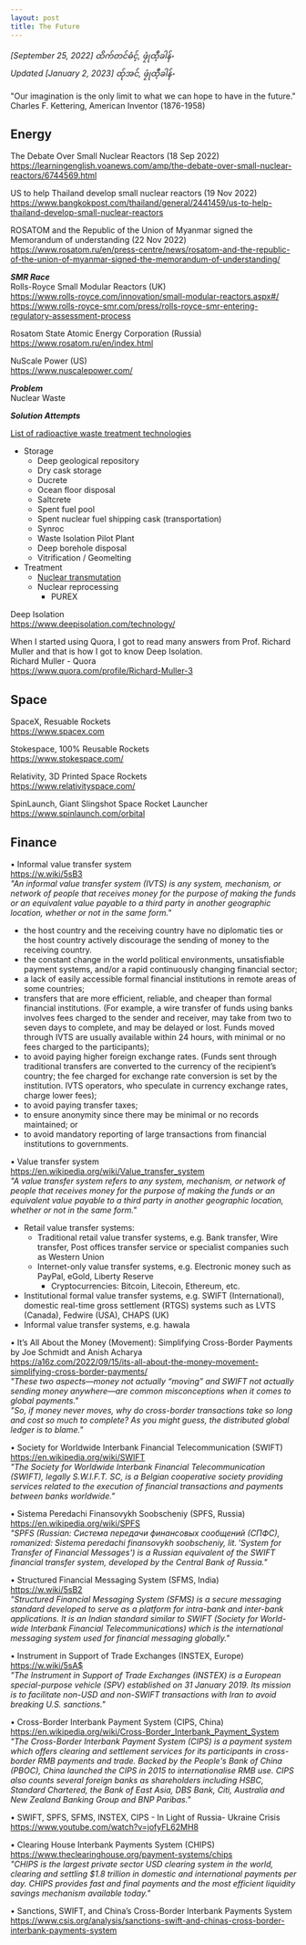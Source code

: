 ```yaml
---
layout: post
title: The Future 
---
```


*[September 25, 2022] ထိက်တင်ဓံင့်, ဖၠုံထီ့ခါန်ႋ*  
*Updated [January 2, 2023] ထ်ုအင်, ဖၠုံထီ့ခါန်ႋ*

"Our imagination is the only limit to what we can hope to have in the future."  
Charles F. Kettering, American Inventor (1876-1958)

<h2>Energy</h2>  

The Debate Over Small Nuclear Reactors (18 Sep 2022)  
https://learningenglish.voanews.com/amp/the-debate-over-small-nuclear-reactors/6744569.html  

US to help Thailand develop small nuclear reactors (19 Nov 2022)  
https://www.bangkokpost.com/thailand/general/2441459/us-to-help-thailand-develop-small-nuclear-reactors  

ROSATOM and the Republic of the Union of Myanmar signed the Мemorandum of understanding  (22 Nov 2022)
https://www.rosatom.ru/en/press-centre/news/rosatom-and-the-republic-of-the-union-of-myanmar-signed-the-memorandum-of-understanding/  

***SMR Race***  
Rolls-Royce Small Modular Reactors (UK)  
https://www.rolls-royce.com/innovation/small-modular-reactors.aspx#/  
https://www.rolls-royce-smr.com/press/rolls-royce-smr-entering-regulatory-assessment-process  

Rosatom State Atomiс Energy Corporation (Russia)  
https://www.rosatom.ru/en/index.html  

NuScale Power (US)  
https://www.nuscalepower.com/  

***Problem***  
Nuclear Waste  

***Solution Attempts***  

[List of radioactive waste treatment technologies](https://en.wikipedia.org/wiki/List_of_radioactive_waste_treatment_technologies)
- Storage
    - Deep geological repository
    - Dry cask storage
    - Ducrete
    - Ocean floor disposal
    - Saltcrete
    - Spent fuel pool
    - Spent nuclear fuel shipping cask (transportation)
    - Synroc
    - Waste Isolation Pilot Plant
    - Deep borehole disposal
    - Vitrification / Geomelting
- Treatment
    - [Nuclear transmutation](https://en.wikipedia.org/wiki/Nuclear_transmutation)
    - Nuclear reprocessing
        - PUREX

Deep Isolation  
https://www.deepisolation.com/technology/  

When I started using Quora, I got to read many answers from Prof. Richard Muller and that is how I got to know Deep Isolation.  
Richard Muller - Quora  
https://www.quora.com/profile/Richard-Muller-3  

<h2>Space</h2>  

SpaceX, Resuable Rockets  
https://www.spacex.com  

Stokespace, 100% Reusable Rockets  
https://www.stokespace.com/  

Relativity, 3D Printed Space Rockets  
https://www.relativityspace.com/  

SpinLaunch, Giant Slingshot Space Rocket Launcher  
https://www.spinlaunch.com/orbital  

<h2>Finance</h2>  

• Informal value transfer system  
https://w.wiki/5sB3  
_"An informal value transfer system (IVTS) is any system, mechanism, or network of people that receives money for the purpose of making the funds or an equivalent value payable to a third party in another geographic location, whether or not in the same form."_  
- the host country and the receiving country have no diplomatic ties or the host country actively discourage the sending of money to the receiving country.
- the constant change in the world political environments, unsatisfiable payment systems, and/or a rapid continuously changing financial sector;
- a lack of easily accessible formal financial institutions in remote areas of some countries;
- transfers that are more efficient, reliable, and cheaper than formal financial institutions. (For example, a wire transfer of funds using banks involves fees charged to the sender and receiver, may take from two to seven days to complete, and may be delayed or lost. Funds moved through IVTS are usually available within 24 hours, with minimal or no fees charged to the participants);
- to avoid paying higher foreign exchange rates. (Funds sent through traditional transfers are converted to the currency of the recipient’s country; the fee charged for exchange rate conversion is set by the institution. IVTS operators, who speculate in currency exchange rates, charge lower fees);
- to avoid paying transfer taxes;
- to ensure anonymity since there may be minimal or no records maintained; or
- to avoid mandatory reporting of large transactions from financial institutions to governments.

• Value transfer system  
https://en.wikipedia.org/wiki/Value_transfer_system  
_"A value transfer system refers to any system, mechanism, or network of people that receives money for the purpose of making the funds or an equivalent value payable to a third party in another geographic location, whether or not in the same form."_  
- Retail value transfer systems:  
    - Traditional retail value transfer systems, e.g. Bank transfer, Wire transfer, Post offices transfer service or specialist companies such as Western Union  
    - Internet-only value transfer systems, e.g. Electronic money such as PayPal, eGold, Liberty Reserve  
        - Cryptocurrencies: Bitcoin, Litecoin, Ethereum, etc.
- Institutional formal value transfer systems, e.g. SWIFT (International), domestic real-time gross settlement (RTGS) systems such as LVTS (Canada), Fedwire (USA), CHAPS (UK)  
- Informal value transfer systems, e.g. hawala  


• It’s All About the Money (Movement): Simplifying Cross-Border Payments
by Joe Schmidt and Anish Acharya  
https://a16z.com/2022/09/15/its-all-about-the-money-movement-simplifying-cross-border-payments/  
_"These two aspects—money not actually “moving” and SWIFT not actually sending money anywhere—are common misconceptions when it comes to global payments."_  
_"So, if money never moves, why do cross-border transactions take so long and cost so much to complete? As you might guess, the distributed global ledger is to blame."_  

• Society for Worldwide Interbank Financial Telecommunication (SWIFT)  
https://en.wikipedia.org/wiki/SWIFT  
_"The Society for Worldwide Interbank Financial Telecommunication (SWIFT), legally S.W.I.F.T. SC, is a Belgian cooperative society providing services related to the execution of financial transactions and payments between banks worldwide."_  

• Sistema Peredachi Finansovykh Soobscheniy (SPFS, Russia)  
https://en.wikipedia.org/wiki/SPFS  
_"SPFS (Russian: Система передачи финансовых сообщений (СПФС), romanized: Sistema peredachi finansovykh soobscheniy, lit. 'System for Transfer of Financial Messages') is a Russian equivalent of the SWIFT financial transfer system, developed by the Central Bank of Russia."_  

• Structured Financial Messaging System (SFMS, India)  
https://w.wiki/5sB2  
_"Structured Financial Messaging System (SFMS) is a secure messaging standard developed to serve as a platform for intra-bank and inter-bank applications. It is an Indian standard similar to SWIFT (Society for World-wide Interbank Financial Telecommunications) which is the international messaging system used for financial messaging globally."_  

• Instrument in Support of Trade Exchanges (INSTEX, Europe)  
https://w.wiki/5sA$  
*"The Instrument in Support of Trade Exchanges (INSTEX) is a European special-purpose vehicle (SPV) established on 31 January 2019. Its mission is to facilitate non-USD and non-SWIFT transactions with Iran to avoid breaking U.S. sanctions."*  

• Cross-Border Interbank Payment System (CIPS, China)  
https://en.wikipedia.org/wiki/Cross-Border_Interbank_Payment_System  
_"The Cross-Border Interbank Payment System (CIPS) is a payment system which offers clearing and settlement services for its participants in cross-border RMB payments and trade. Backed by the People's Bank of China (PBOC), China launched the CIPS in 2015 to internationalise RMB use. CIPS also counts several foreign banks as shareholders including HSBC, Standard Chartered, the Bank of East Asia, DBS Bank, Citi, Australia and New Zealand Banking Group and BNP Paribas."_  

• SWIFT, SPFS, SFMS, INSTEX, CIPS - In Light of Russia- Ukraine Crisis  
https://www.youtube.com/watch?v=jofyFL62MH8  

• Clearing House Interbank Payments System (CHIPS)  
https://www.theclearinghouse.org/payment-systems/chips  
_"CHIPS is the largest private sector USD clearing system in the world, clearing and settling $1.8 trillion in domestic and international payments per day. CHIPS provides fast and final payments and the most efficient liquidity savings mechanism available today."_

• Sanctions, SWIFT, and China’s Cross-Border Interbank Payments System  
https://www.csis.org/analysis/sanctions-swift-and-chinas-cross-border-interbank-payments-system  